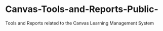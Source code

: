 # Canvas-Tools-and-Reports-Public-
Tools and Reports related to the Canvas Learning Management System
